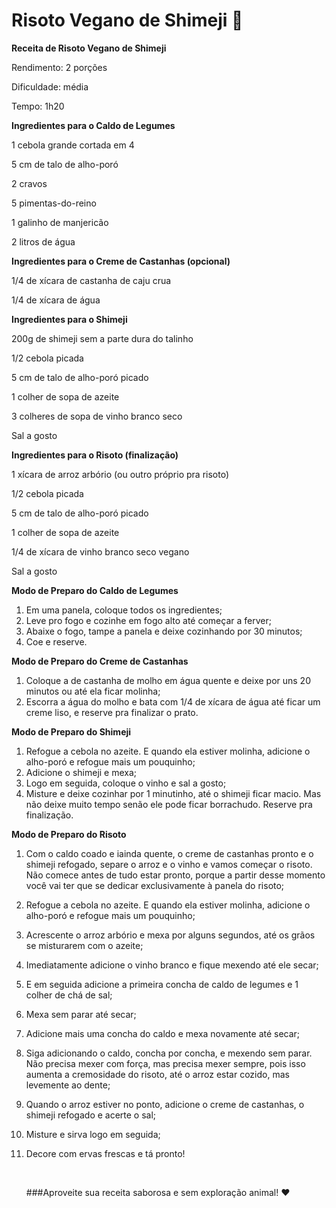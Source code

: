 # Risoto Vegano de Shimeji :rice:

**Receita de Risoto Vegano de Shimeji**

 Rendimento: 2 porções

Dificuldade: média

Tempo: 1h20

 

**Ingredientes para o Caldo de Legumes**

 1 cebola grande cortada em 4

5 cm de talo de alho-poró

2 cravos

5 pimentas-do-reino

1 galinho de manjericão

2 litros de água



**Ingredientes para o Creme de Castanhas (opcional)**

1/4 de xícara de castanha de caju crua

1/4 de xícara de água

 

**Ingredientes para o Shimeji**

200g de shimeji sem a parte dura do talinho

1/2 cebola picada

5 cm de talo de alho-poró picado

1 colher de sopa de azeite 

3 colheres de sopa de vinho branco seco 

Sal a gosto

 

**Ingredientes para o Risoto (finalização)**

1 xícara de arroz arbório (ou outro próprio pra risoto)

1/2 cebola picada

5 cm de talo de alho-poró picado

1 colher de sopa de azeite 

1/4 de xícara de vinho branco seco vegano

Sal a gosto

 

**Modo de Preparo do Caldo de Legumes**

1. Em uma panela, coloque todos os ingredientes;  
2. Leve pro fogo e cozinhe em fogo alto até começar a ferver;  
3. Abaixe o fogo, tampe a panela e deixe cozinhando por 30 minutos;  
4. Coe e reserve. 



**Modo de Preparo do Creme de Castanhas**

  

1. Coloque a de castanha de molho em água quente e deixe por uns 20 minutos ou até ela ficar molinha;  
2. Escorra a água do molho e bata com 1/4 de xícara de água até ficar um creme liso, e reserve pra finalizar o prato. 



**Modo de Preparo do Shimeji**

1. Refogue a cebola no azeite. E quando ela estiver molinha, adicione o alho-poró e refogue mais um pouquinho;  
2. Adicione o shimeji e mexa;  
3. Logo em seguida, coloque o vinho e sal a gosto;  
4. Misture e deixe cozinhar por 1 minutinho, até o shimeji ficar macio. Mas não deixe muito tempo senão ele pode ficar borrachudo. Reserve pra finalização. 



**Modo de Preparo do Risoto**

1. Com o caldo coado e iainda quente, o creme de castanhas pronto e o shimeji refogado, separe o arroz e o vinho e vamos começar o risoto. Não comece antes de tudo estar pronto, porque a partir desse momento você vai ter que se dedicar exclusivamente à panela do risoto;  

2. Refogue a cebola no azeite. E quando ela estiver molinha, adicione o alho-poró e refogue mais um pouquinho;  

3. Acrescente o arroz arbório e mexa por alguns segundos, até os grãos se misturarem com o azeite;  

4. Imediatamente adicione o vinho branco e fique mexendo até ele secar;  

5. E em seguida adicione a primeira concha de caldo de legumes e 1 colher de chá de sal;  

6. Mexa sem parar até secar;  

7. Adicione mais uma concha do caldo e mexa novamente até secar;  

8. Siga adicionando o caldo, concha por concha, e mexendo sem parar. Não precisa mexer com força, mas precisa mexer sempre, pois isso aumenta a cremosidade do risoto, até o arroz estar cozido, mas levemente ao dente;  

9. Quando o arroz estiver no ponto, adicione o creme de castanhas, o shimeji refogado e acerte o sal;  

10. Misture e sirva logo em seguida;  

11. Decore com ervas frescas e tá pronto! 

    ​

    ###Aproveite sua receita saborosa e sem exploração animal! :heart:

